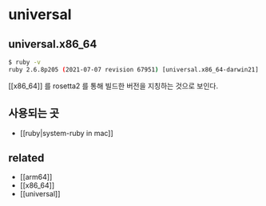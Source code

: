 # universal

## universal.x86_64
```sh
$ ruby -v
ruby 2.6.8p205 (2021-07-07 revision 67951) [universal.x86_64-darwin21]
```
[[x86_64]] 를 rosetta2 를 통해 빌드한 버전을 지칭하는 것으로 보인다.

## 사용되는 곳
- [[ruby|system-ruby in mac]]

## related
- [[arm64]]
- [[x86_64]]
- [[universal]]
